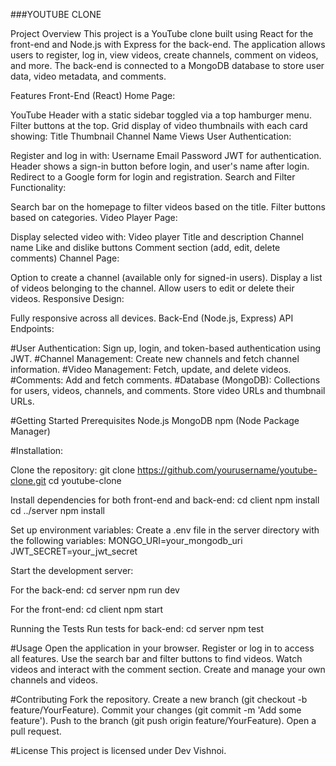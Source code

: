 ###YOUTUBE CLONE


Project Overview
This project is a YouTube clone built using React for the front-end and Node.js with Express for the back-end. The application allows users to register, log in, view videos, create channels, comment on videos, and more. The back-end is connected to a MongoDB database to store user data, video metadata, and comments.

Features
Front-End (React)
Home Page:

YouTube Header with a static sidebar toggled via a top hamburger menu.
Filter buttons at the top.
Grid display of video thumbnails with each card showing:
Title
Thumbnail
Channel Name
Views
User Authentication:

Register and log in with:
Username
Email
Password
JWT for authentication.
Header shows a sign-in button before login, and user's name after login.
Redirect to a Google form for login and registration.
Search and Filter Functionality:

Search bar on the homepage to filter videos based on the title.
Filter buttons based on categories.
Video Player Page:

Display selected video with:
Video player
Title and description
Channel name
Like and dislike buttons
Comment section (add, edit, delete comments)
Channel Page:

Option to create a channel (available only for signed-in users).
Display a list of videos belonging to the channel.
Allow users to edit or delete their videos.
Responsive Design:

Fully responsive across all devices.
Back-End (Node.js, Express)
API Endpoints:

#User Authentication:
Sign up, login, and token-based authentication using JWT.
#Channel Management:
Create new channels and fetch channel information.
#Video Management:
Fetch, update, and delete videos.
#Comments:
Add and fetch comments.
#Database (MongoDB):
Collections for users, videos, channels, and comments.
Store video URLs and thumbnail URLs.

#Getting Started
Prerequisites
Node.js
MongoDB
npm (Node Package Manager)

#Installation:

Clone the repository:
git clone https://github.com/yourusername/youtube-clone.git
cd youtube-clone

Install dependencies for both front-end and back-end:
cd client
npm install
cd ../server
npm install

Set up environment variables:
Create a .env file in the server directory with the following variables:
MONGO_URI=your_mongodb_uri
JWT_SECRET=your_jwt_secret

Start the development server:

For the back-end:
cd server
npm run dev

For the front-end:
cd client
npm start

Running the Tests
Run tests for back-end:
cd server
npm test

#Usage
Open the application in your browser.
Register or log in to access all features.
Use the search bar and filter buttons to find videos.
Watch videos and interact with the comment section.
Create and manage your own channels and videos.

#Contributing
Fork the repository.
Create a new branch (git checkout -b feature/YourFeature).
Commit your changes (git commit -m 'Add some feature').
Push to the branch (git push origin feature/YourFeature).
Open a pull request.

#License
This project is licensed under Dev Vishnoi.
